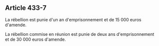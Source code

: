 Article 433-7
----
La rébellion est punie d'un an d'emprisonnement et de 15 000 euros d'amende.

La rébellion commise en réunion est punie de deux ans d'emprisonnement et de 30
000 euros d'amende.
